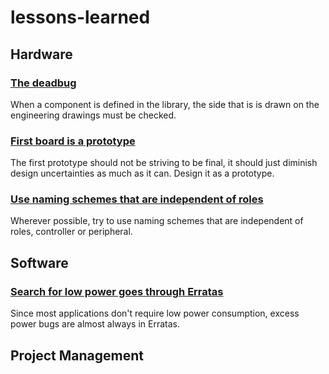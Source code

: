# lessons-learned

## Hardware

### [The deadbug](1.md)
When a component is defined in the library, the side that is is drawn on the engineering drawings must be checked.

### [First board is a prototype](2.md)
The first prototype should not be striving to be final, it should just diminish design uncertainties as much as it can. Design it as a prototype.

### [Use naming schemes that are independent of roles](4.md)
Wherever possible, try to use naming schemes that are independent of roles, controller or peripheral.

## Software 

### [Search for low power goes through Erratas](3.md)
Since most applications don't require low power consumption, excess power bugs are almost always in Erratas.

## Project Management
